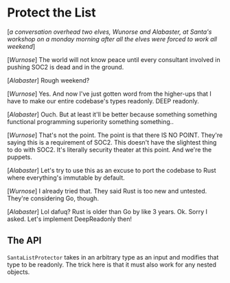 # Protect the List
[_a conversation overhead two elves, Wunorse and Alabaster, at Santa's workshop on a monday morning after all the elves were forced to work all weekend_]

[_Wurnose_] The world will not know peace until every consultant involved in pushing SOC2 is dead and in the ground.

[_Alabaster_] Rough weekend?

[_Wurnose_] Yes. And now I've just gotten word from the higher-ups that I have to make our entire codebase's types readonly. DEEP readonly.

[_Alabaster_] Ouch. But at least it'll be better because something something functional programming superiority something something..

[_Wurnose_] That's not the point. The point is that there IS NO POINT. They're saying this is a requirement of SOC2. This doesn't have the slightest thing to do with SOC2. It's literally security theater at this point. And we're the puppets.

[_Alabaster_] Let's try to use this as an excuse to port the codebase to Rust where everything's immutable by default.

[_Wurnose_] I already tried that. They said Rust is too new and untested. They're considering Go, though.

[_Alabaster_] Lol dafuq? Rust is older than Go by like 3 years. Ok. Sorry I asked. Let's implement DeepReadonly then!

## The API

`SantaListProtector` takes in an arbitrary type as an input and modifies that type to be readonly. The trick here is that it must also work for any nested objects.